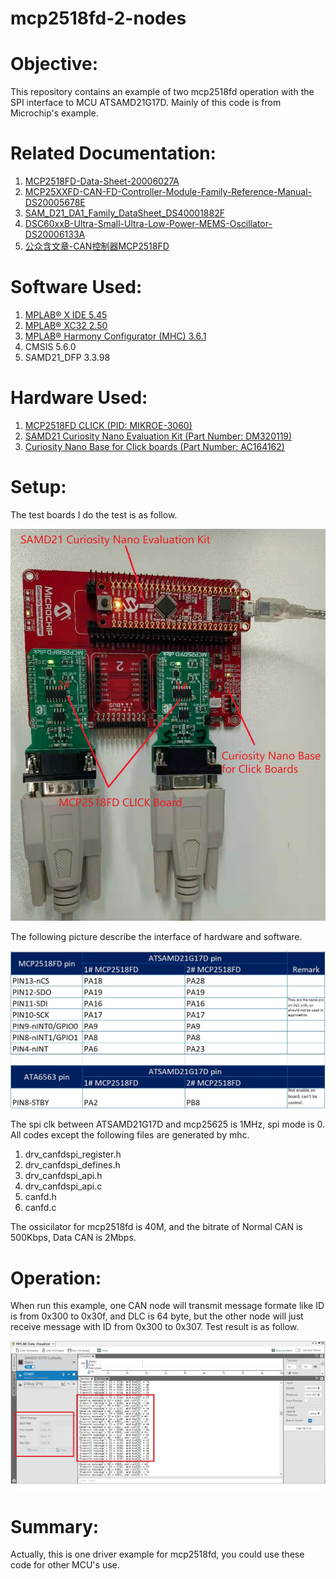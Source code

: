 # mcp2518fd-2-nodes
Objective:
==========
This repository contains an example of two mcp2518fd operation with the SPI interface to MCU ATSAMD21G17D. Mainly of this code is from Microchip's example.

Related Documentation:
=====================
1) [MCP2518FD-Data-Sheet-20006027A](https://ww1.microchip.com/downloads/en/DeviceDoc/MCP2518FD-Data-Sheet-20006027A.pdf)
2) [MCP25XXFD-CAN-FD-Controller-Module-Family-Reference-Manual-DS20005678E](https://ww1.microchip.com/downloads/en/DeviceDoc/MCP25XXFD-CAN-FD-Controller-Module-Family-Reference-Manual-DS20005678E.pdf)
3) [SAM_D21_DA1_Family_DataSheet_DS40001882F](https://ww1.microchip.com/downloads/en/DeviceDoc/SAM_D21_DA1_Family_DataSheet_DS40001882F.pdf)
4) [DSC60xxB-Ultra-Small-Ultra-Low-Power-MEMS-Oscillator-DS20006133A](https://ww1.microchip.com/downloads/en/DeviceDoc/DSC60xxB-Ultra-Small-Ultra-Low-Power-MEMS-Oscillator-DS20006133A.pdf)
5) [公众含文章-CAN控制器MCP2518FD](https://mp.weixin.qq.com/mp/appmsgalbum?action=getalbum&__biz=MzAxODgwMjkyOA==&scene=1&album_id=1622241965176127489&count=3&uin=MjU5ODU0MjYyMQ%3D%3D&key=ed7462f44d808092258ed3ede7816268dfcfe65a800ffc82a7399b0cd02519555af728fdc775a5869af9403e6e1ec92e6dd8f9bbe0e25b8e58564bc5932be700bd5d94cdec012f57022053a7fcfe022692b596dfdc0655c5920ccd82a561b4fb8a7b2a6460740e672c5e498fb9765405e1eb2e2369d0b071fed1465efb103a76&devicetype=Windows+10&version=62060833&lang=en&ascene=1&pass_ticket=TeVtLWj0cGGiXuN%2BEjKpj4GlBmA98XPreYEvslulQEXsVx49Rbsq9Zjxfs%2BrCfBy)

Software Used:
==============
1) [MPLAB® X IDE 5.45](microchip.com/mplab/mplab-x-ide)
2) [MPLAB® XC32 2.50](microchip.com/mplab/compilers)
3) [MPLAB® Harmony Configurator (MHC) 3.6.1](https://www.microchip.com/mplab/mplab-harmony)
4) CMSIS 5.6.0
5) SAMD21_DFP 3.3.98

Hardware Used:
=============
1) [MCP2518FD CLICK (PID: MIKROE-3060)](https://www.mikroe.com/mcp2518fd-click)
2) [SAMD21 Curiosity Nano Evaluation Kit (Part Number: DM320119)](https://www.microchip.com/DevelopmentTools/ProductDetails/PartNO/DM320119)
3) [Curiosity Nano Base for Click boards (Part Number: AC164162)](https://www.microchip.com/developmenttools/ProductDetails/AC164162)

Setup:
======
The test boards I do the test is as follow.


<!---
![image](https://github.com/ChaoA51933/mcp2518fd-2-nodes/blob/main/images/hardware.jpg) 
-->
![image](./images/hardware.jpg) 


The following picture describe the interface of hardware and software.

<!---
![image](https://github.com/ChaoA51933/mcp2518fd-2-nodes/blob/main/images/mcu_mcp2518fd_ata6563.jpg) 
-->
![image](./images/mcu_mcp2518fd_ata6563.jpg) 

The spi clk between ATSAMD21G17D and mcp25625 is 1MHz, spi mode is 0. All codes except the following files are generated by mhc.
1) drv_canfdspi_register.h
2) drv_canfdspi_defines.h
3) drv_canfdspi_api.h
4) drv_canfdspi_api.c
5) canfd.h
6) canfd.c

The ossicilator for mcp2518fd is 40M, and the bitrate of Normal CAN is 500Kbps, Data CAN is 2Mbps.



Operation:
==========
When run this example, one CAN node will transmit message formate like ID is from 0x300 to 0x30f, and DLC is 64 byte, but the other node will just receive message with ID from 0x300 to 0x307. Test result is as follow.

<!---
![image](https://github.com/ChaoA51933/mcp2518fd-2-nodes/blob/main/images/test_result.jpg) 
-->
![image](./images/test_result.jpg) 

Summary:
========
Actually, this is one driver example for mcp2518fd, you could use these code for other MCU's use.
